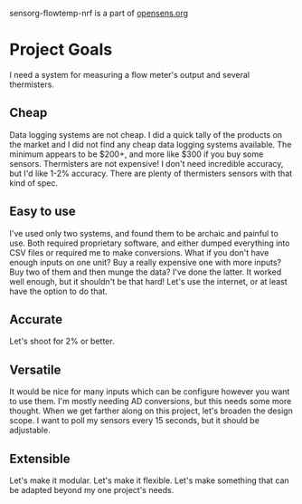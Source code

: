 sensorg-flowtemp-nrf is a part of [opensens.org](http://opensens.org)

Project Goals
====================

I need a system for measuring a flow meter's output and several thermisters.

## Cheap
Data logging systems are not cheap. I did a quick tally of the products on the market and I did not find any cheap data logging systems available. The minimum appears to be $200+, and more like $300 if you buy some sensors. Thermisters are not expensive! I don't need incredible accuracy, but I'd like 1-2% accuracy. There are plenty of thermisters sensors with that kind of spec.

## Easy to use
I've used only two systems, and found them to be archaic and painful to use. Both required proprietary software, and either dumped everything into CSV files or required me to make conversions. What if you don't have enough inputs on one unit? Buy a really expensive one with more inputs? Buy two of them and then munge the data? I've done the latter. It worked well enough, but it shouldn't be that hard! Let's use the internet, or at least have the option to do that.

## Accurate
Let's shoot for 2% or better.

## Versatile
It would be nice for many inputs which can be configure however you want to use them. I'm mostly needing AD conversions, but this needs some more thought. When we get farther along on this project, let's broaden the design scope. I want to poll my sensors every 15 seconds, but it should be adjustable.

## Extensible
Let's make it modular. Let's make it flexible. Let's make something that can be adapted beyond my one project's needs.
